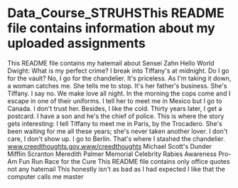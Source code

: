 # Data_Course_STRUHSThis README file contains information about my uploaded assignments
This README file contains my hatemail about Sensei Zahn
Hello World
Dwight: What is my perfect crime? I break into Tiffany's at midnight. Do I go for the vault? No, I go for the chandelier. It's priceless. As I'm taking it down, a woman catches me. She tells me to stop. It's her father's business. She's Tiffany. I say no. We make love all night. In the morning the cops come and I escape in one of their uniforms. I tell her to meet me in Mexico but I go to Canada. I don't trust her. Besides, I like the cold. Thirty years later, I get a postcard. I have a son and he's the chief of police. This is where the story gets interesting: I tell Tiffany to meet me in Paris, by the Trocadero. She's been waiting for me all these years; she's never taken another lover. I don't care, I don't show up. I go to Berlin. That's where I stashed the chandelier.
www.creedthoughts.gov.www/creedthoughts
Michael Scott's Dunder Mifflin Scranton Meredith Palmer Memorial Celebrity Rabies Awareness Pro-Am Fun Run Race for the Cure
This README file contains only office quotes not any hatemail
This honestly isn't as bad as I had expected
I like that the computer calls me master
